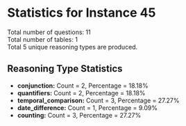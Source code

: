 # Statistics for Instance 45<br/>
Total number of questions: 11<br/>
Total number of tables: 1<br/>
Total 5 unique reasoning types are produced.<br/>
## Reasoning Type Statistics<br/>
- **conjunction:** Count = 2, Percentage = 18.18%<br/>
- **quantifiers:** Count = 2, Percentage = 18.18%<br/>
- **temporal_comparison:** Count = 3, Percentage = 27.27%<br/>
- **date_difference:** Count = 1, Percentage = 9.09%<br/>
- **counting:** Count = 3, Percentage = 27.27%<br/>
